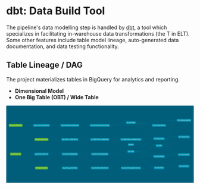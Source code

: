 # dbt: Data Build Tool
The pipeline's data modelling step is handled by [dbt](https://www.getdbt.com/), a tool which specializes in facilitating in-warehouse data transformations (the T in ELT). Some other features include table model lineage, auto-generated data documentation, and data testing functionality.

## Table Lineage / DAG
The project materializes tables in BigQuery for analytics and reporting.
- **Dimensional Model**
- **One Big Table (OBT) / Wide Table**

![](../images/dbt_dag.png)
